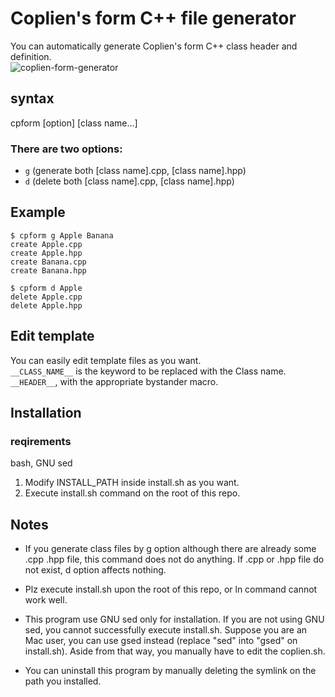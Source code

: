 # Coplien's form C++ file generator

You can automatically generate Coplien's form C++ class header and definition.  
![coplien-form-generator](https://user-images.githubusercontent.com/50983271/127451596-c84e4fb9-cf20-4c0e-8a9f-2e27aa47ed36.gif)

## syntax
cpform [option] [class name...]

### There are two options:
- `g`     (generate both [class name].cpp, [class name].hpp)
- `d`     (delete both [class name].cpp, [class name].hpp)

## Example
```
$ cpform g Apple Banana
create Apple.cpp
create Apple.hpp
create Banana.cpp
create Banana.hpp

$ cpform d Apple
delete Apple.cpp
delete Apple.hpp
```

## Edit template
You can easily edit template files as you want.  
`__CLASS_NAME__` is the keyword to be replaced with the Class name.  
`__HEADER__`, with the appropriate bystander macro.

## Installation
### reqirements
bash, GNU sed  
1) Modify INSTALL_PATH inside install.sh as you want.  
2) Execute install.sh command on the root of this repo.  

## Notes
- If you generate class files by g option although there are already some .cpp .hpp file, this command does not do anything.
If .cpp or .hpp file do not exist, d option affects nothing.

- Plz execute install.sh upon the root of this repo, or ln command cannot work well.

- This program use GNU sed only for installation. If you are not using GNU sed, you cannot successfully execute install.sh. Suppose you are an Mac user, you can use gsed instead (replace "sed" into "gsed" on install.sh). Aside from that way, you manually have to  edit the coplien.sh.

- You can uninstall this program by manually deleting the symlink on the path you installed.
